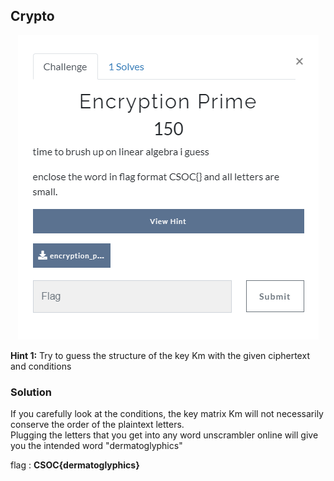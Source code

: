 ## Crypto

<p align="center"><img src="header.png" width="" height=""/></p>

**Hint 1:** Try to guess the structure of the key Km with the given ciphertext and conditions
### Solution
If you carefully look at the conditions, the key matrix Km will not necessarily conserve the order of the plaintext letters.\
Plugging the letters that you get into any word unscrambler online will give you the intended word "dermatoglyphics"

flag : **CSOC\{dermatoglyphics}**